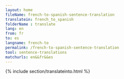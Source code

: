 ```yaml
---
layout: home
fileName: french-to-spanish-sentence-translation
translatein: french_to_spanish
folderName : translate
lang: en
from: fr
to: es
langname: french-to
permalink: /french-to-spanish-sentence-translation
tool: sentence-translations
matchurls: en&&fr&&es
---
```

{% include section/translateinto.html %}
